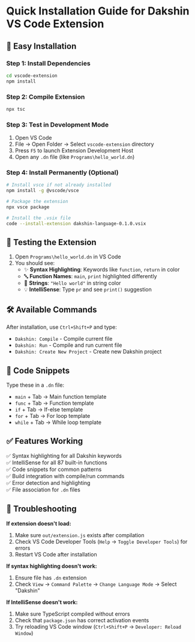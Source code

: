 # Quick Installation Guide for Dakshin VS Code Extension

## 🚀 Easy Installation

### Step 1: Install Dependencies

```bash
cd vscode-extension
npm install
```

### Step 2: Compile Extension

```bash
npx tsc
```

### Step 3: Test in Development Mode

1. Open VS Code
2. File → Open Folder → Select `vscode-extension` directory
3. Press `F5` to launch Extension Development Host
4. Open any `.dn` file (like `Programs\hello_world.dn`)

### Step 4: Install Permanently (Optional)

```bash
# Install vsce if not already installed
npm install -g @vscode/vsce

# Package the extension
npx vsce package

# Install the .vsix file
code --install-extension dakshin-language-0.1.0.vsix
```

## 🎯 Testing the Extension

1. Open `Programs\hello_world.dn` in VS Code
2. You should see:
    - ✨ **Syntax Highlighting**: Keywords like `function`, `return` in color
    - 🔤 **Function Names**: `main`, `print` highlighted differently
    - 🎨 **Strings**: `"Hello world"` in string color
    - 💡 **IntelliSense**: Type `pr` and see `print()` suggestion

## 🛠️ Available Commands

After installation, use `Ctrl+Shift+P` and type:

-   `Dakshin: Compile` - Compile current file
-   `Dakshin: Run` - Compile and run current file
-   `Dakshin: Create New Project` - Create new Dakshin project

## 📝 Code Snippets

Type these in a `.dn` file:

-   `main` + Tab → Main function template
-   `func` + Tab → Function template
-   `if` + Tab → If-else template
-   `for` + Tab → For loop template
-   `while` + Tab → While loop template

## ✅ Features Working

✅ Syntax highlighting for all Dakshin keywords  
✅ IntelliSense for all 87 built-in functions  
✅ Code snippets for common patterns  
✅ Build integration with compile/run commands  
✅ Error detection and highlighting  
✅ File association for `.dn` files

## 🔧 Troubleshooting

**If extension doesn't load:**

1. Make sure `out/extension.js` exists after compilation
2. Check VS Code Developer Tools (`Help` → `Toggle Developer Tools`) for errors
3. Restart VS Code after installation

**If syntax highlighting doesn't work:**

1. Ensure file has `.dn` extension
2. Check `View` → `Command Palette` → `Change Language Mode` → Select "Dakshin"

**If IntelliSense doesn't work:**

1. Make sure TypeScript compiled without errors
2. Check that `package.json` has correct activation events
3. Try reloading VS Code window (`Ctrl+Shift+P` → `Developer: Reload Window`)
